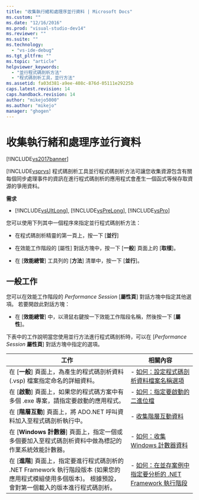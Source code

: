 ```yaml
---
title: "收集執行緒和處理序並行資料 | Microsoft Docs"
ms.custom: ""
ms.date: "12/16/2016"
ms.prod: "visual-studio-dev14"
ms.reviewer: ""
ms.suite: ""
ms.technology: 
  - "vs-ide-debug"
ms.tgt_pltfrm: ""
ms.topic: "article"
helpviewer_keywords: 
  - "並行程式碼剖析方法"
  - "程式碼剖析工具，並行方法"
ms.assetid: fa03d381-a9ee-408c-876d-05111e29225b
caps.latest.revision: 14
caps.handback.revision: 14
author: "mikejo5000"
ms.author: "mikejo"
manager: "ghogen"
---
```

# 收集執行緒和處理序並行資料
[!INCLUDE[vs2017banner](../code-quality/includes/vs2017banner.md)]

[!INCLUDE[vsprvs](../code-quality/includes/vsprvs_md.md)] 程式碼剖析工具並行程式碼剖析方法可讓您收集資源包含有關每個同步處理事件的資訊在進行程式碼剖析的應用程式會產生一個函式等候存取資源的爭用資料。  
  
 **需求**  
  
-   [!INCLUDE[vsUltLong](../code-quality/includes/vsultlong_md.md)], [!INCLUDE[vsPreLong](../code-quality/includes/vsprelong_md.md)], [!INCLUDE[vsPro](../code-quality/includes/vspro_md.md)]  
  
 您可以使用下列其中一個程序來指定並行程式碼剖析方法：  
  
-   在程式碼剖析精靈的第一頁上，按一下 \[**並行**\]  
  
-   在效能工作階段的 \[屬性\] 對話方塊中，按一下 \[**一般**\] 頁面上的 \[**取樣**\]。  
  
-   在 \[**效能總管**\] 工具列的 \[**方法**\] 清單中，按一下 \[**並行**\]。  
  
## 一般工作  
 您可以在效能工作階段的 *Performance Session* \[**屬性頁**\] 對話方塊中指定其他選項。  若要開啟此對話方塊：  
  
-   在 \[**效能總管**\] 中，以滑鼠右鍵按一下效能工作階段名稱，然後按一下 \[**屬性**\]。  
  
 下表中的工作說明當您使用並行方法進行程式碼剖析時，可以在 \[*Performance Session* **屬性頁**\] 對話方塊中指定的選項。  
  
|工作|相關內容|  
|--------|----------|  
|在 \[**一般**\] 頁面上，為產生的程式碼剖析資料 \(.vsp\) 檔案指定命名的詳細資料。|-   [如何：設定程式碼剖析資料檔案名稱選項](../profiling/how-to-set-performance-data-file-name-options.md)|  
|在 \[**啟動**\] 頁面上，如果您的程式碼方案中有多個 .exe 專案，請指定要啟動的應用程式。|-   [如何：指定要啟動的二進位檔](../profiling/how-to-specify-the-binary-to-start.md)|  
|在 \[**階層互動**\] 頁面上，將 ADO.NET 呼叫資料加入至程式碼剖析執行中。|-   [收集階層互動資料](../profiling/collecting-tier-interaction-data.md)|  
|在 \[**Windows 計數器**\] 頁面上，指定一個或多個要加入至程式碼剖析資料中做為標記的作業系統效能計數器。|-   [如何：收集 Windows 計數器資料](../profiling/how-to-collect-windows-counter-data.md)|  
|在 \[**進階**\] 頁面上，指定要進行程式碼剖析的 .NET Framework 執行階段版本 \(如果您的應用程式模組使用多個版本\)。  根據預設，會對第一個載入的版本進行程式碼剖析。|-   [如何：在並存案例中指定要分析的 .NET Framework 執行階段](../Topic/How%20to:%20Specify%20the%20.NET%20Framework%20Runtime.md)|